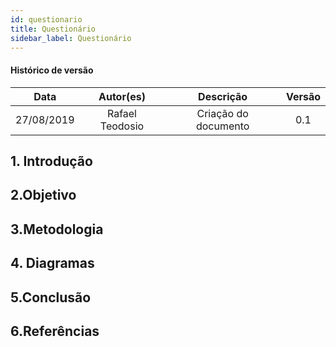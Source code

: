 ```yaml
---
id: questionario
title: Questionário
sidebar_label: Questionário
---
```


#### Histórico de versão

|    Data    |              Autor(es)              |                     Descrição                      | Versão |
| :--------: | :---------------------------------: | :------------------------------------------------: | :----: |
| 27/08/2019 | Rafael Teodosio |                Criação do documento                |  0.1   |

## 1. Introdução

## 2.Objetivo

## 3.Metodologia

## 4. Diagramas

## 5.Conclusão

## 6.Referências

